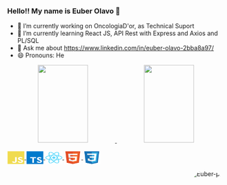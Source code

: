### Hello!! My name is Euber Olavo 👋

- 🔭 I’m currently working on OncologiaD'or, as Technical Suport
- 🌱 I’m currently learning React JS, API Rest with Express and Axios and PL/SQL
- 💬 Ask me about https://www.linkedin.com/in/euber-olavo-2bba8a97/
- 😄 Pronouns: He

<div align="center">
  <a href="https://github.com/euberolavo">
  <img width="48%" height="180em" src="https://github-readme-stats.vercel.app/api?username=euberolavo&show_icons=true&theme=dracula&include_all_commits=true&count_private=true"/>
  <img width="48%" height="180em" src="https://github-readme-stats.vercel.app/api/top-langs/?username=euberolavo&layout=compact&langs_count=7&theme=dracula"/>
</div>
<div style="display: inline_block"><br>
  <img align="center" alt="Euber-Js" height="30" width="40" src="https://raw.githubusercontent.com/devicons/devicon/master/icons/javascript/javascript-plain.svg">
  <img align="center" alt="Euber-Ts" height="30" width="40" src="https://raw.githubusercontent.com/devicons/devicon/master/icons/typescript/typescript-plain.svg">
  <img align="center" alt="Euber-React" height="30" width="40" src="https://raw.githubusercontent.com/devicons/devicon/master/icons/react/react-original.svg">
  <img align="center" alt="Euber-HTML" height="30" width="40" src="https://raw.githubusercontent.com/devicons/devicon/master/icons/html5/html5-original.svg">
  <img align="center" alt="Euber-CSS" height="30" width="40" src="https://raw.githubusercontent.com/devicons/devicon/master/icons/css3/css3-original.svg">

  <a href="https://imgur.com/u1CahIE"><img align="right" alt="Euber-pic" height="150" style="border-radius:50px;" src="https://i.imgur.com/u1CahIEb.gif" title="source: imgur.com" /></a>
  

</div>
